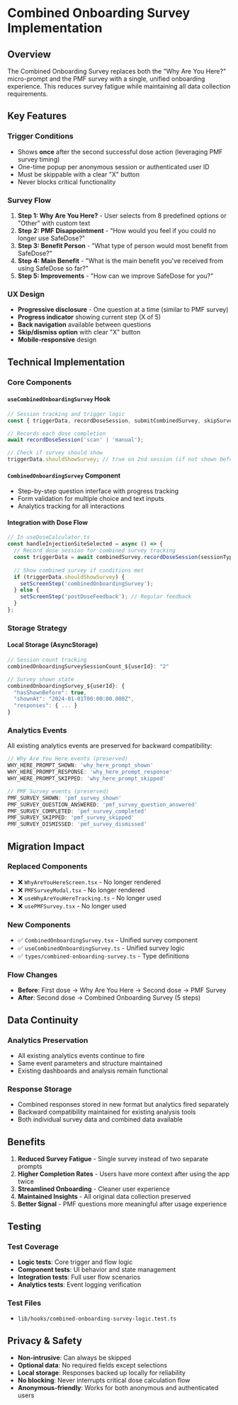 # Combined Onboarding Survey Implementation

## Overview

The Combined Onboarding Survey replaces both the "Why Are You Here?" micro-prompt and the PMF survey with a single, unified onboarding experience. This reduces survey fatigue while maintaining all data collection requirements.

## Key Features

### Trigger Conditions
- Shows **once** after the second successful dose action (leveraging PMF survey timing)
- One-time popup per anonymous session or authenticated user ID
- Must be skippable with a clear "X" button
- Never blocks critical functionality

### Survey Flow
1. **Step 1: Why Are You Here?** - User selects from 8 predefined options or "Other" with custom text
2. **Step 2: PMF Disappointment** - "How would you feel if you could no longer use SafeDose?"
3. **Step 3: Benefit Person** - "What type of person would most benefit from SafeDose?"
4. **Step 4: Main Benefit** - "What is the main benefit you've received from using SafeDose so far?"
5. **Step 5: Improvements** - "How can we improve SafeDose for you?"

### UX Design
- **Progressive disclosure** - One question at a time (similar to PMF survey)
- **Progress indicator** showing current step (X of 5)
- **Back navigation** available between questions
- **Skip/dismiss option** with clear "X" button
- **Mobile-responsive** design

## Technical Implementation

### Core Components

#### `useCombinedOnboardingSurvey` Hook
```typescript
// Session tracking and trigger logic
const { triggerData, recordDoseSession, submitCombinedSurvey, skipSurvey } = useCombinedOnboardingSurvey();

// Records each dose completion
await recordDoseSession('scan' | 'manual');

// Check if survey should show
triggerData.shouldShowSurvey; // true on 2nd session (if not shown before)
```

#### `CombinedOnboardingSurvey` Component
- Step-by-step question interface with progress tracking
- Form validation for multiple choice and text inputs
- Analytics tracking for all interactions

#### Integration with Dose Flow
```typescript
// In useDoseCalculator.ts
const handleInjectionSiteSelected = async () => {
  // Record dose session for combined survey tracking
  const triggerData = await combinedSurvey.recordDoseSession(sessionType);
  
  // Show combined survey if conditions met
  if (triggerData.shouldShowSurvey) {
    setScreenStep('combinedOnboardingSurvey');
  } else {
    setScreenStep('postDoseFeedback'); // Regular feedback
  }
};
```

### Storage Strategy

#### Local Storage (AsyncStorage)
```typescript
// Session count tracking
combinedOnboardingSurveySessionCount_${userId}: "2"

// Survey shown state
combinedOnboardingSurvey_${userId}: {
  "hasShownBefore": true,
  "shownAt": "2024-01-01T00:00:00.000Z",
  "responses": { ... }
}
```

### Analytics Events

All existing analytics events are preserved for backward compatibility:

```typescript
// Why Are You Here events (preserved)
WHY_HERE_PROMPT_SHOWN: 'why_here_prompt_shown'
WHY_HERE_PROMPT_RESPONSE: 'why_here_prompt_response' 
WHY_HERE_PROMPT_SKIPPED: 'why_here_prompt_skipped'

// PMF Survey events (preserved)
PMF_SURVEY_SHOWN: 'pmf_survey_shown'
PMF_SURVEY_QUESTION_ANSWERED: 'pmf_survey_question_answered' 
PMF_SURVEY_COMPLETED: 'pmf_survey_completed'
PMF_SURVEY_SKIPPED: 'pmf_survey_skipped'
PMF_SURVEY_DISMISSED: 'pmf_survey_dismissed'
```

## Migration Impact

### Replaced Components
- ❌ `WhyAreYouHereScreen.tsx` - No longer rendered
- ❌ `PMFSurveyModal.tsx` - No longer rendered
- ❌ `useWhyAreYouHereTracking.ts` - No longer used
- ❌ `usePMFSurvey.tsx` - No longer used

### New Components
- ✅ `CombinedOnboardingSurvey.tsx` - Unified survey component
- ✅ `useCombinedOnboardingSurvey.ts` - Unified survey logic
- ✅ `types/combined-onboarding-survey.ts` - Type definitions

### Flow Changes
- **Before**: First dose → Why Are You Here → Second dose → PMF Survey
- **After**: Second dose → Combined Onboarding Survey (5 steps)

## Data Continuity

### Analytics Preservation
- All existing analytics events continue to fire
- Same event parameters and structure maintained
- Existing dashboards and analysis remain functional

### Response Storage
- Combined responses stored in new format but analytics fired separately
- Backward compatibility maintained for existing analysis tools
- Both individual survey data and combined data available

## Benefits

1. **Reduced Survey Fatigue** - Single survey instead of two separate prompts
2. **Higher Completion Rates** - Users have more context after using the app twice
3. **Streamlined Onboarding** - Cleaner user experience
4. **Maintained Insights** - All original data collection preserved
5. **Better Signal** - PMF questions more meaningful after usage experience

## Testing

### Test Coverage
- **Logic tests**: Core trigger and flow logic
- **Component tests**: UI behavior and state management  
- **Integration tests**: Full user flow scenarios
- **Analytics tests**: Event logging verification

### Test Files
- `lib/hooks/combined-onboarding-survey-logic.test.ts`

## Privacy & Safety

- **Non-intrusive**: Can always be skipped
- **Optional data**: No required fields except selections
- **Local storage**: Responses backed up locally for reliability
- **No blocking**: Never interrupts critical dose calculation flow
- **Anonymous-friendly**: Works for both anonymous and authenticated users